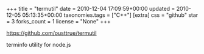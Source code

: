 +++
title = "termutil"
date = 2010-12-04 17:09:59+00:00
updated = 2010-12-05 05:13:35+00:00
taxonomies.tags = ["C++"]
[extra]
css = "github"
star = 3
forks_count = 1
license = "None"
+++

<https://github.com/ousttrue/termutil>

terminfo utility for node.js

